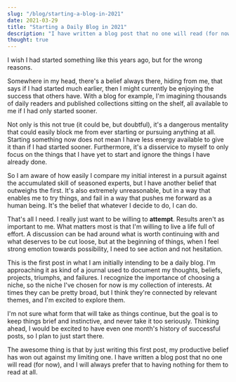 ```yaml
---
slug: "/blog/starting-a-blog-in-2021"
date: 2021-03-29
title: "Starting a Daily Blog in 2021"
description: "I have written a blog post that no one will read (for now), and I will always prefer that to having nothing for them to read at all."
thought: true
---
```



I wish I had started something like this years ago, but for the wrong reasons.

Somewhere in my head, there's a belief always there, hiding from me, that says if I had started much earlier, then I might currently be enjoying the success that others have. With a blog for example, I'm imagining thousands of daily readers and published collections sitting on the shelf, all available to me if I had only started sooner. 

Not only is this not true (it could be, but doubtful), it's a dangerous mentality that could easily block me from ever starting or pursuing anything at all. Starting something now does not mean I have less energy available to give it than if I had started sooner. Furthermore, it's a disservice to myself to only focus on the things that I have yet to start and ignore the things I have already done.

So I am aware of how easily I compare my initial interest in a pursuit against the accumulated skill of seasoned experts, but I have another belief that outweighs the first. It's also extremely unreasonable, but in a way that enables me to try things, and fail in a way that pushes me forward as a human being. It's the belief that whatever I decide to do, I can do.

That's all I need. I really just want to be willing to <strong>attempt</strong>. Results aren't as important to me. What matters most is that I'm willing to live a life full of effort. A discussion can be had around what is worth continuing with and what deserves to be cut loose, but at the beginning of things, when I feel strong emotion towards possibility, I need to see action and not hesitation.

This is the first post in what I am initially intending to be a daily blog. I'm approaching it as kind of a journal used to document my thoughts, beliefs, projects, triumphs, and failures. I recognize the importance of choosing a niche, so the niche I've chosen for now is my collection of interests. At times they can be pretty broad, but I think they're connected by relevant themes, and I'm excited to explore them.

I'm not sure what form that will take as things continue, but the goal is to keep things brief and instinctive, and never take it too seriously. Thinking ahead, I would be excited to have even one month's history of successful posts, so I plan to just start there.

The awesome thing is that by just writing this first post, my productive belief has won out against my limiting one. I have written a blog post that no one will read (for now), and I will always prefer that to having nothing for them to read at all.

